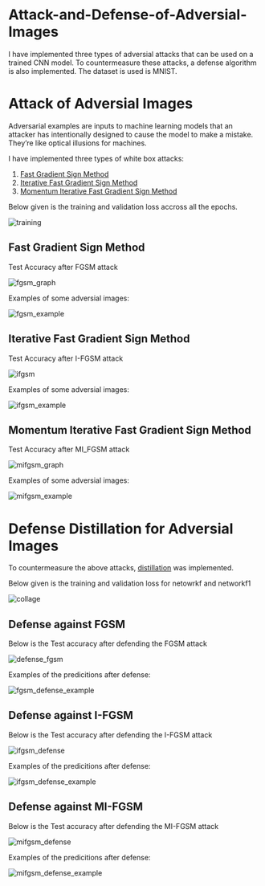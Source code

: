 # Attack-and-Defense-of-Adversial-Images
I have implemented three types of adversial attacks that can be used on a trained CNN model. To countermeasure these attacks, a defense algorithm is also implemented. The dataset is used is MNIST.

# Attack of Adversial Images

Adversarial examples are inputs to machine learning models that an attacker has intentionally designed to cause the model to make a mistake. They’re like optical illusions for machines.

I have implemented three types of white box attacks:

1. [Fast Gradient Sign Method](https://arxiv.org/abs/1412.6572)
2. [Iterative Fast Gradient Sign Method](https://arxiv.org/abs/1607.02533)
3. [Momentum Iterative Fast Gradient Sign Method](https://arxiv.org/abs/1710.06081)

Below given is the training and validation loss accross all the epochs.

![training](https://user-images.githubusercontent.com/63201896/126961865-2f891157-00a3-4ad0-85cf-27647235690f.png)

## Fast Gradient Sign Method

Test Accuracy after FGSM attack

![fgsm_graph](https://user-images.githubusercontent.com/63201896/126962188-4b0f9c4e-c556-4f42-a338-e037e6867b29.png)

Examples of some adversial images:

![fgsm_example](https://user-images.githubusercontent.com/63201896/126962298-9cb7be18-7caa-4458-81bb-eb055516b538.png)

## Iterative Fast Gradient Sign Method

Test Accuracy after I-FGSM attack

![ifgsm](https://user-images.githubusercontent.com/63201896/126962453-f9520943-a8f9-4428-b954-8b7e17a9f478.png)

Examples of some adversial images:

![ifgsm_example](https://user-images.githubusercontent.com/63201896/126962529-bf0e55a6-f0b0-4bb8-850e-b78b874dcbca.png)

## Momentum Iterative Fast Gradient Sign Method

Test Accuracy after MI_FGSM attack

![mifgsm_graph](https://user-images.githubusercontent.com/63201896/126962638-38158931-2140-4d8f-a106-d96987bcd5d8.png)

Examples of some adversial images:

![mifgsm_example](https://user-images.githubusercontent.com/63201896/126962737-271bcd75-6f66-466f-ad4e-1f573c032e36.png)

# Defense Distillation for Adversial Images

To countermeasure the above attacks, [distillation](https://arxiv.org/abs/1511.04508) was implemented.

Below given is the training and validation loss for netowrkf and networkf1

![collage](https://user-images.githubusercontent.com/63201896/126963642-23b4a992-e479-4328-b81e-86ebe237c691.png)

## Defense against FGSM

Below is the Test accuracy after defending the FGSM attack

![defense_fgsm](https://user-images.githubusercontent.com/63201896/126964134-1b51042e-a8f2-4e9b-9547-517c08ca6b79.png)

Examples of the predicitions after defense:

![fgsm_defense_example](https://user-images.githubusercontent.com/63201896/126964391-379c946b-1ff0-4042-922d-aa53d4a5d967.png)

## Defense against I-FGSM

Below is the Test accuracy after defending the I-FGSM attack

![ifgsm_defense](https://user-images.githubusercontent.com/63201896/126964690-eb42c297-04f5-40ff-b492-ec915318c064.png)

Examples of the predicitions after defense:

![ifgsm_defense_example](https://user-images.githubusercontent.com/63201896/126964788-6c4fdd46-e338-4986-b7ab-3fc16bf67cd5.png)

## Defense against MI-FGSM

Below is the Test accuracy after defending the MI-FGSM attack

![mifgsm_defense](https://user-images.githubusercontent.com/63201896/126964928-f9b28f6d-b734-47da-b6d3-bc1b6c2d2c55.png)


Examples of the predicitions after defense:

![mifgsm_defense_example](https://user-images.githubusercontent.com/63201896/126965007-7237f9ca-02c1-4013-9f72-bdfcf7bc8e97.png)
